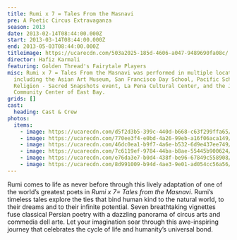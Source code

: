 ```yaml
---
title: Rumi x 7 = Tales From the Masnavi
pre: A Poetic Circus Extravaganza
season: 2013
date: 2013-02-14T08:44:00.000Z
start: 2013-03-14T08:44:00.000Z
end: 2013-05-03T08:44:00.000Z
titleimage: https://ucarecdn.com/503a2025-185d-4606-a047-9489690fa08c/
director: Hafiz Karmali
featuring: Golden Thread's Fairytale Players
misc: Rumi x 7 = Tales From the Masnavi was performed in multiple locations,
  including the Asian Art Museum, San Francisco Day School, Pacific School of
  Religion - Sacred Snapshots event, La Pena Cultural Center, and the Jewish
  Community Center of East Bay.
grids: []
cast:
  heading: Cast & Crew
photos:
  items:
    - image: https://ucarecdn.com/d5f2d3b5-399c-440d-b668-c63f299ffa65/
    - image: https://ucarecdn.com/770ee3f4-e0bd-4a26-99eb-a16f06aca149/
    - image: https://ucarecdn.com/46dc0ea1-b9f7-4a6e-b532-6d9e437ee749/
    - image: https://ucarecdn.com/7c6119ef-9784-44ba-b8ae-55445b900624/
    - image: https://ucarecdn.com/e76da3e7-b0d4-438f-be96-67849c558908/
    - image: https://ucarecdn.com/8d991009-b94d-4ae3-9e01-ad054cc56a56/
---
```

Rumi comes to life as never before through this lively adaptation of one of the world’s greatest poets in *Rumi x 7= Tales from the Masnavi*. Rumi’s timeless tales explore the ties that bind human kind to the natural world, to their dreams and to their infinite potential. Seven breathtaking vignettes fuse classical Persian poetry with a dazzling panorama of circus arts and commedia dell arte. Let your imagination soar through this awe-inspiring journey that celebrates the cycle of life and humanity’s universal bond.